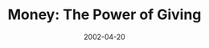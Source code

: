 ---
layout: message
category: message
series: "Handle with Care"
title: "Money: The Power of Giving"
date: 2002-04-20
audio-description: "Take a look at several powerful forces that we need to handle with care.  "
audio: "http://s3.amazonaws.com/crossroadsaudiomessages/Power_of_Giving.mp3"
audio-title: "Money&#58; The Power of Giving"
audio-duration: "38&#58;51"
---